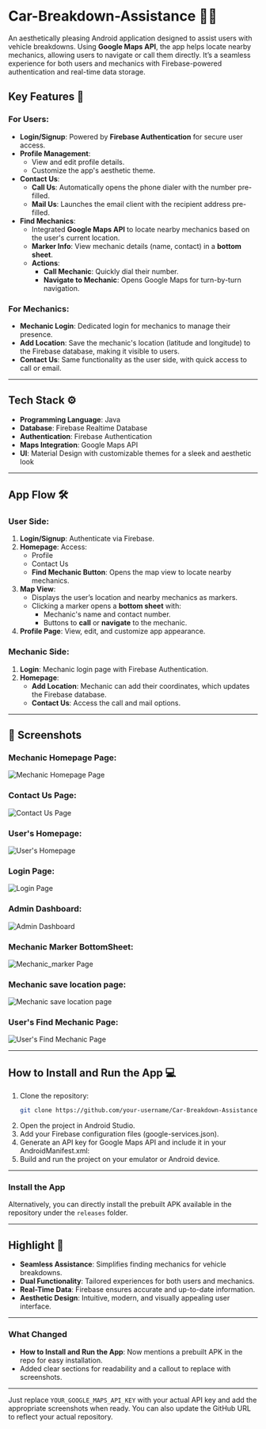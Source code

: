 # **Car-Breakdown-Assistance** 🚗🔧  
An aesthetically pleasing Android application designed to assist users with vehicle breakdowns. Using **Google Maps API**, the app helps locate nearby mechanics, allowing users to navigate or call them directly. It’s a seamless experience for both users and mechanics with Firebase-powered authentication and real-time data storage.

## **Key Features** 🌟  
### **For Users**:  
- **Login/Signup**: Powered by **Firebase Authentication** for secure user access.  
- **Profile Management**:  
  - View and edit profile details.  
  - Customize the app's aesthetic theme.  
- **Contact Us**:  
  - **Call Us**: Automatically opens the phone dialer with the number pre-filled.  
  - **Mail Us**: Launches the email client with the recipient address pre-filled.  
- **Find Mechanics**:  
  - Integrated **Google Maps API** to locate nearby mechanics based on the user's current location.  
  - **Marker Info**: View mechanic details (name, contact) in a **bottom sheet**.  
  - **Actions**:  
    - **Call Mechanic**: Quickly dial their number.  
    - **Navigate to Mechanic**: Opens Google Maps for turn-by-turn navigation.
### **For Mechanics**:  
- **Mechanic Login**: Dedicated login for mechanics to manage their presence.  
- **Add Location**: Save the mechanic's location (latitude and longitude) to the Firebase database, making it visible to users.  
- **Contact Us**: Same functionality as the user side, with quick access to call or email.  

---

## **Tech Stack** ⚙️  
- **Programming Language**: Java  
- **Database**: Firebase Realtime Database  
- **Authentication**: Firebase Authentication  
- **Maps Integration**: Google Maps API  
- **UI**: Material Design with customizable themes for a sleek and aesthetic look  

---

## **App Flow** 🛠️  
### **User Side**:  
1. **Login/Signup**: Authenticate via Firebase.  
2. **Homepage**: Access:  
   - Profile  
   - Contact Us  
   - **Find Mechanic Button**: Opens the map view to locate nearby mechanics.  
3. **Map View**:  
   - Displays the user’s location and nearby mechanics as markers.  
   - Clicking a marker opens a **bottom sheet** with:  
     - Mechanic's name and contact number.  
     - Buttons to **call** or **navigate** to the mechanic.  
4. **Profile Page**: View, edit, and customize app appearance.  

### **Mechanic Side**:  
1. **Login**: Mechanic login page with Firebase Authentication.  
2. **Homepage**:  
   - **Add Location**: Mechanic can add their coordinates, which updates the Firebase database.  
   - **Contact Us**: Access the call and mail options.  

---
## 📱 Screenshots  

### Mechanic Homepage Page:  
![Mechanic Homepage Page](Mechanic_homepage.jpeg) 

### Contact Us Page:  
![Contact Us Page](Contactus_page.jpeg) 

### User's Homepage:  
![User's Homepage](User's_homepage.jpeg) 

### Login Page:  
![Login Page](Login_page.jpeg) 

### Admin Dashboard:  
![Admin Dashboard](Admin_DashBaord_Photo.jpeg)  

###  Mechanic Marker BottomSheet:  
![Mechanic_marker Page](Mechanic_marker.jpeg)  

### Mechanic save location page:  
![ Mechanic save location page](Mechanic_save__location_page.jpeg)  

### User's Find Mechanic Page:  
![User's Find Mechanic Page](user's_find_mechanic.jpeg)    

---

## **How to Install and Run the App** 💻  
1. Clone the repository:  
   ```bash  
   git clone https://github.com/your-username/Car-Breakdown-Assistance.git  
2. Open the project in Android Studio.
3. Add your Firebase configuration files (google-services.json).
4. Generate an API key for Google Maps API and include it in your AndroidManifest.xml:
5. Build and run the project on your emulator or Android device.

---
### **Install the App**  
Alternatively, you can directly install the prebuilt APK available in the repository under the `releases` folder.

---

## **Highlight** 🚀  
- **Seamless Assistance**: Simplifies finding mechanics for vehicle breakdowns.  
- **Dual Functionality**: Tailored experiences for both users and mechanics.  
- **Real-Time Data**: Firebase ensures accurate and up-to-date information.  
- **Aesthetic Design**: Intuitive, modern, and visually appealing user interface.  

---

### **What Changed**  
- **How to Install and Run the App**: Now mentions a prebuilt APK in the repo for easy installation.  
- Added clear sections for readability and a callout to replace with screenshots.  

---

Just replace `YOUR_GOOGLE_MAPS_API_KEY` with your actual API key and add the appropriate screenshots when ready. You can also update the GitHub URL to reflect your actual repository.

